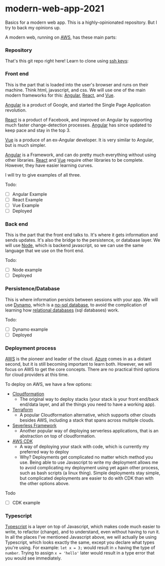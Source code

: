 # modern-web-app-2021
Basics for a modern web app. This is a highly-opinionated repository. But I try to back my opinions up. 

A modern web, running on [AWS](https://aws.amazon.com/), has these main parts: 

### Repository

That's this git repo right here! Learn to clone using [ssh keys](https://docs.github.com/en/authentication/connecting-to-github-with-ssh): 

### Front end

This is the part that is loaded into the user's browser and runs on their machine. Think html, javascript, and css. We will use one of the main modern frameworks for this: [Angular](https://angular.io/), [React](https://reactjs.org/), and [Vue](https://vuejs.org/). 

[Angular](https://angular.io/) is a product of Google, and started the Single Page Application revolution. 

[React](https://reactjs.org/) is a product of Facebook, and improved on Angular by supporting much faster change-detection processes. [Angular](https://angular.io/) has since updated to keep pace and stay in the top 3. 

[Vue](https://vuejs.org/) is a produce of an ex-Angular developer. It is very similar to Angular, but is much simpler. 

[Angular](https://angular.io/) is a Framework, and can do pretty much everything without using other libraries. [React](https://reactjs.org/) and [Vue](https://vuejs.org/) require other libraries to be complete. However, they have easier learning curves. 

I will try to give examples of all three. 

Todo: 

- [ ] Angular Example
- [ ] React Example
- [ ] Vue Example
- [ ] Deployed

### Back end

This is the part that the front end talks to. It's where it gets information and sends updates. It's also the bridge to the persistence, or database layer. We will use [Node](https://nodejs.org/), which is backend javascript, so we can use the same language that we use on the front end. 

Todo: 

- [ ] Node example
- [ ] Deployed

### Persistence/Database

This is where information persists between sessions with your app. We will use [Dynamo](https://aws.amazon.com/dynamodb), which is a [no-sql database](https://en.wikipedia.org/wiki/NoSQL), to avoid the complication of learning how [relational databases](https://en.wikipedia.org/wiki/Relational_database) (sql databases) work. 

Todo: 

- [ ] Dynamo example
- [ ] Deployed

### Deployment process

[AWS](https://aws.amazon.com/) is the pioneer and leader of the cloud. [Azure](https://azure.microsoft.com/) comes in as a distant second, but it is still becoming important to learn both. However, we will focus on AWS to get the core concepts. There are no practical third options for cloud providers at this time. 

To deploy on AWS, we have a few options: 

- [Cloudformation](https://aws.amazon.com/cloudformation/)
  - The original way to deploy stacks (your stack is your front end/back end/data layer, and all the things you need to have a working app). 
- [Terraform](https://www.terraform.io/)
  - A popular Cloudformation alternative, which supports other clouds besides AWS, including a stack that spans across multiple clouds. 
- [Severless Framework](https://www.serverless.com/)
  - Another popular way of deploying serverless applications, that is an abstraction on top of cloudformation. 
- [AWS CDK](https://docs.aws.amazon.com/cdk/latest/guide/home.html)
  - A way of deploying your stack with code, which is currently my preferred way to deploy
  - Why? Deployments get complicated no matter which method you use. Being able to use Javascript to write my deployment allows me to avoid complicating my deployment using yet again other process, such as bash scripts (a linux thing). Simple deployments stay simple, but complicated deployments are easier to do with CDK than with the other options above. 

Todo

- [ ] CDK example

### Typescript

[Typescript](https://www.typescriptlang.org/) is a layer on top of Javascript, which makes code much easier to write, to refactor (change), and to understand, even without having to run it. In all the places I've mentioned Javascript above, we will actually be using Typescript, which looks exactly the same, except you declare what types you're using. For example: `let x = 3;` would result in `x` having the type of `number`. Trying to assign `x = 'hello'` later would result in a type error that you would see immediately. 
